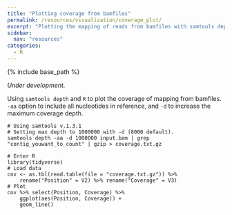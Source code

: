 ```yaml
---
title: "Plotting coverage from bamfiles"
permalink: /resources/visualization/coverage_plot/
excerpt: "Plotting the mapping of reads from bamfiles with samtools depth and R"
sidebar:
  nav: "resources"
categories:
  - R
---
```


{% include base_path %}

*Under development.*

Using `samtools depth` and `R` to plot the coverage of mapping from bamfiles. 
`-aa` option to include all nucleotides in reference, and `-d` to increase the maximum coverage depth.

```
# Using samtools v.1.3.1
# Setting max depth to 1000000 with -d (8000 default).
samtools depth -aa -d 1000000 input.bam | grep "contig_youwant_to_count" | gzip > coverage.txt.gz

# Enter R
library(tidyverse)
# Load data
cov <- as.tbl(read.table(file = "coverage.txt.gz")) %>% 
	rename("Position" = V2) %>% rename("Coverage" = V3)
# Plot
cov %>% select(Position, Coverage) %>% 
	ggplot(aes(Position, Coverage)) + 
	geom_line()
```